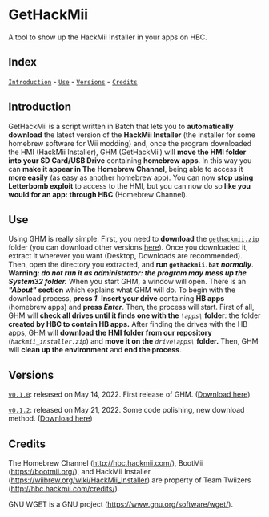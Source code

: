 # GetHackMii
A tool to show up the HackMii Installer in your apps on HBC.

## Index
[`Introduction`](https://github.com/franzageek/GetHackMii/blob/master/README.md#introduction) - [`Use`](https://github.com/franzageek/GetHackMii/blob/master/README.md#use) - [`Versions`](https://github.com/franzageek/GetHackMii/blob/master/README.md#versions) - [`Credits`](https://github.com/franzageek/GetHackMii/blob/master/README.md#credits)

## Introduction
GetHackMii is a script written in Batch that lets you to **automatically download** the latest version of the **HackMii Installer** (the installer for some homebrew software for Wii modding) and, once the program downloaded the HMI (HackMii Installer), GHM (GetHackMii) will **move the HMI folder into your SD Card/USB Drive** containing **homebrew apps**. In this way you can **make it appear in The Homebrew Channel**, being able to access it **more easily** (as easy as another homebrew app). 
You can now **stop using Letterbomb exploit** to access to the HMI, but you can now do so **like you would for an app: through HBC** (Homebrew Channel).

## Use
Using GHM is really simple.
First, you need to **download** the [`gethackmii.zip`](https://github.com/franzageek/GetHackMii/releases/download/v0.1.2-beta/gethackmii_v0.1.2.zip) folder (you can download other versions [here](https://github.com/franzageek/GetHackMii/releases/)). Once you downloaded it, extract it wherever you want (Desktop, Downloads are recommended).
Then, open the directory you extracted, and **run `gethackmii.bat` *normally***. 
**Warning: *do not run it as administrator: the program may mess up the System32 folder.***
When you start GHM, a window will open. There is an ***"About"* section** which explains what GHM will do. To begin with the download process, **press *1***.
**Insert your drive** containing **HB apps** (homebrew apps) and **press *Enter***.
Then, the process will start. First of all, GHM will **check all drives until it finds one with the** *`\apps\`* **folder**: the folder **created by HBC to contain HB apps.**
After finding the drives with the HB apps, GHM will **download the HMI folder from our repository** (*`hackmii_installer.zip`*) and **move it on the** *`drive\apps\`* **folder.**
Then, GHM will **clean up the environment** and **end the process**.

## Versions
[`v0.1.0`](https://github.com/franzageek/GetHackMii/tree/master/versions/0.1.0): released on May 14, 2022. First release of GHM. ([Download here](https://github.com/franzageek/GetHackMii/releases/download/v0.1.0-beta/gethackmii_v0.1.0.zip))

[`v0.1.2`](https://github.com/franzageek/GetHackMii/tree/master/versions/0.1.2): released on May 21, 2022. Some code polishing, new download method.  ([Download here](https://github.com/franzageek/GetHackMii/releases/download/v0.1.2-beta/gethackmii_v0.1.2.zip))

## Credits
The Homebrew Channel (http://hbc.hackmii.com/), BootMii (https://bootmii.org/), and HackMii Installer (https://wiibrew.org/wiki/HackMii_Installer) are property of Team Twiizers (http://hbc.hackmii.com/credits/).

GNU WGET is a GNU project (https://www.gnu.org/software/wget/).
